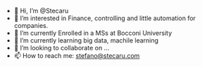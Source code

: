 - 👋 Hi, I’m @Stecaru
- 👀 I’m interested in Finance, controlling and little automation for companies.
- 🌱 I’m currently Enrolled in a MSs at Bocconi University
- 🌱 I’m currently learning big data, machile learning
- 💞️ I’m looking to collaborate on ...
- 📫 How to reach me: stefano@stecaru.com

<!---
Stecaru/Stecaru is a ✨ special ✨ repository because its `README.md` (this file) appears on your GitHub profile.
You can click the Preview link to take a look at your changes.
--->

